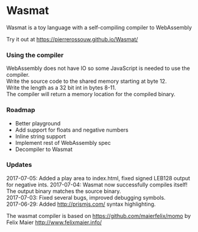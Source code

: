 # Wasmat
Wasmat is a toy language with a self-compiling compiler to WebAssembly

Try it out at https://pierrerossouw.github.io/Wasmat/

### Using the compiler
WebAssembly does not have IO so some JavaScript is needed to use the compiler.  
Write the source code to the shared memory starting at byte 12.  
Write the length as a 32 bit int in bytes 8-11.  
The compiler will return a memory location for the compiled binary.  

### Roadmap
- Better playground
- Add support for floats and negative numbers
- Inline string support
- Implement rest of WebAssembly spec
- Decompiler to Wasmat

### Updates
2017-07-05: Added a play area to index.html, fixed signed LEB128 output for negative ints.
2017-07-04: Wasmat now successfully compiles itself! The output binary matches the source binary.  
2017-07-03: Fixed several bugs, improved debugging symbols.  
2017-06-29: Added http://prismjs.com/ syntax highlighting.  

The wasmat compiler is based on https://github.com/maierfelix/momo by Felix Maier http://www.felixmaier.info/
